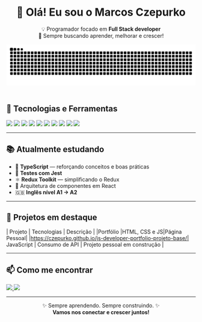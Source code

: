 

<h1 align="center">👋 Olá! Eu sou o Marcos Czepurko</h1>

<p align="center">
  💡 Programador focado em <strong>Full Stack developer</strong><br/>
  🎯 Sempre buscando aprender, melhorar e crescer!
</p>

<picture>
  <source media="(prefers-color-scheme: dark)" srcset="https://raw.githubusercontent.com/czepurko/czepurko/output/github-contribution-grid-snake-dark.svg">
  <source media="(prefers-color-scheme: light)" srcset="https://raw.githubusercontent.com/czepurko/czepurko/output/github-contribution-grid-snake.svg">
  <img alt="github contribution grid snake animation" src="https://raw.githubusercontent.com/czepurko/czepurko/output/github-contribution-grid-snake.svg">
</picture>
<br><br>


## 🚀 Tecnologias e Ferramentas

<p>
  <img src="https://img.shields.io/badge/HTML5-E34F26?style=for-the-badge&logo=html5&logoColor=white"/>
  <img src="https://img.shields.io/badge/CSS3-1572B6?style=for-the-badge&logo=css3&logoColor=white"/>
  <img src="https://img.shields.io/badge/JavaScript-F7DF1E?style=for-the-badge&logo=javascript&logoColor=black"/>
  <img src="https://img.shields.io/badge/React-20232A?style=for-the-badge&logo=react&logoColor=61DAFB"/>
  <img src="https://img.shields.io/badge/Redux-593D88?style=for-the-badge&logo=redux&logoColor=white"/>
  <img src="https://img.shields.io/badge/TypeScript-007ACC?style=for-the-badge&logo=typescript&logoColor=white"/>
  <img src="https://img.shields.io/badge/Styled--Components-DB7093?style=for-the-badge&logo=styled-components&logoColor=white"/>
  <img src="https://img.shields.io/badge/Tailwind_CSS-38B2AC?style=for-the-badge&logo=tailwind-css&logoColor=white"/>
  <img src="https://img.shields.io/badge/Git-F05032?style=for-the-badge&logo=git&logoColor=white"/>
  <img src="https://img.shields.io/badge/GitHub-181717?style=for-the-badge&logo=github&logoColor=white"/>
</p>

---

## 📚 Atualmente estudando

- 🧠 **TypeScript** — reforçando conceitos e boas práticas
- 🧪 **Testes com Jest**
- ⚛️ **Redux Toolkit** — simplificando o Redux
- 🧱 Arquitetura de componentes em React
- 🇬🇧 **Inglês nível A1 → A2**

---

## 🧪 Projetos em destaque

| Projeto | Tecnologias | Descrição |
|Portfólio |HTML, CSS e JS|Página Pessoal|
|https://czepurko.github.io/js-developer-portfolio-projeto-base/| JavaScript | Consumo de API | Projeto pessoal em construção |

---

## 📫 Como me encontrar

<p>
  <a href="https://www.linkedin.com/in/marcos-czepurko" target="_blank">
    <img src="https://img.shields.io/badge/LinkedIn-blue?style=for-the-badge&logo=linkedin&logoColor=white" />
  </a>
  <a href="https://www.instagram.com/marcosczepurko" target="_blank">
    <img src="https://img.shields.io/badge/Instagram-E4405F?style=for-the-badge&logo=instagram&logoColor=white" />
  </a>
</p>

---

<p align="center">
  ✨ Sempre aprendendo. Sempre construindo. ✨<br/>
  <strong>Vamos nos conectar e crescer juntos!</strong>
</p>
